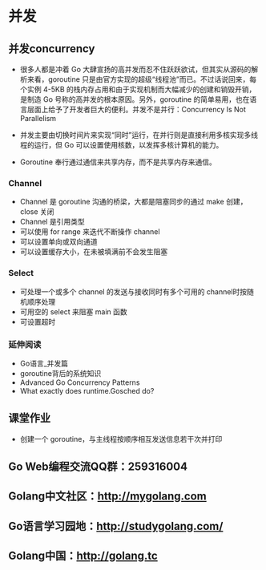 # 并发
## 并发concurrency

- 很多人都是冲着 Go 大肆宣扬的高并发而忍不住跃跃欲试，但其实从源码的解析来看，goroutine 只是由官方实现的超级“线程池”而已。不过话说回来，每个实例 4-5KB 的栈内存占用和由于实现机制而大幅减少的创建和销毁开销，是制造 Go 号称的高并发的根本原因。另外，goroutine 的简单易用，也在语言层面上给予了开发者巨大的便利。并发不是并行：Concurrency Is Not Parallelism
- 并发主要由切换时间片来实现“同时”运行，在并行则是直接利用多核实现多线程的运行，但 Go 可以设置使用核数，以发挥多核计算机的能力。

- Goroutine 奉行通过通信来共享内存，而不是共享内存来通信。

### Channel
- Channel 是 goroutine 沟通的桥梁，大都是阻塞同步的通过 make 创建，close 关闭
- Channel 是引用类型
- 可以使用 for range 来迭代不断操作 channel
- 可以设置单向或双向通道
- 可以设置缓存大小，在未被填满前不会发生阻塞

### Select

- 可处理一个或多个 channel 的发送与接收同时有多个可用的 channel时按随机顺序处理
- 可用空的 select 来阻塞 main 函数
- 可设置超时


### 延伸阅读

- Go语言_并发篇
- goroutine背后的系统知识
- Advanced Go Concurrency Patterns
- What exactly does runtime.Gosched do?


## 课堂作业
- 创建一个 goroutine，与主线程按顺序相互发送信息若干次并打印



## Go Web编程交流QQ群：259316004
## Golang中文社区：http://mygolang.com
## Go语言学习园地：http://studygolang.com/
## Golang中国：http://golang.tc
